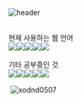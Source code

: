 ![header](https://capsule-render.vercel.app/api?type=venom&height=200&text=I'm%20Developer&fontSize=70&color=0:8871e5,100:b678c4&stroke=b678c4)

<br/>
현재 사용하는 웹 언어
<div style="display:flex; flex-direction:row;">
<img src="https://img.shields.io/badge/HTML5-E34F26?style=for-the-badge&logo=HTML5&logoColor=white">
<img src="https://img.shields.io/badge/CSS3-1572B6?style=for-the-badge&logo=CSS3&logoColor=white">
<img src="https://img.shields.io/badge/JavaScript-F7DF1E?style=for-the-badge&logo=JavaScript&logoColor=white">
<img src="https://img.shields.io/badge/jQuery-0769AD?style=for-the-badge&logo=jQuery&logoColor=white">
<img src="https://img.shields.io/badge/bootstrap-7952B3?style=for-the-badge&logo=bootstrap&logoColor=white">


</div> <br/>
기타 공부중인 것
<div style="display:flex; flex-direction:row;">
<img src="https://img.shields.io/badge/Oracle-F80000?style=flat-square&logo=Oracle&logoColor=white"> 
<img src="https://img.shields.io/badge/Eclipse-2C2255?style=flat-square&logo=Eclipse%20IDE&logoColor=white">
<img src="https://img.shields.io/badge/python-3776AB?style=flat-square&logo=python&logoColor=white"> 
<img src="https://img.shields.io/badge/C언어-00599C?style=flat-square&logo=c&logoColor=white">
<img src="https://img.shields.io/badge/github-181717?style=flat-square&logo=github&logoColor=white">
</div>

<p>&nbsp;<img align="center" src="https://github-readme-stats.vercel.app/api?username=xodnd0507&show_icons=true&locale=en" alt="xodnd0507" /></p>

<!--
**xodnd0507/xodnd0507** is a ✨ _special_ ✨ repository because its `README.md` (this file) appears on your GitHub profile.

Here are some ideas to get you started:

- 🔭 I’m currently working on ...
- 🌱 I’m currently learning ...
- 👯 I’m looking to collaborate on ...
- 🤔 I’m looking for help with ...
- 💬 Ask me about ...
- 📫 How to reach me: ...
- 😄 Pronouns: ...
- ⚡ Fun fact: ...
-->
